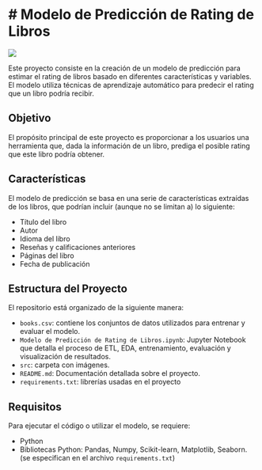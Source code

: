 # # Modelo de Predicción de Rating de Libros

![](https://github.com/federicomolina86/Proyecto-MLOps-Engineer/blob/main/src/Steam_logo.jpg)

Este proyecto consiste en la creación de un modelo de predicción para estimar el rating de libros basado en diferentes características y variables. El modelo utiliza técnicas de aprendizaje automático para predecir el rating que un libro podría recibir.

## Objetivo

El propósito principal de este proyecto es proporcionar a los usuarios una herramienta que, dada la información de un libro, prediga el posible rating que este libro podría obtener. 

## Características

El modelo de predicción se basa en una serie de características extraídas de los libros, que podrían incluir (aunque no se limitan a) lo siguiente:
- Título del libro
- Autor
- Idioma del libro
- Reseñas y calificaciones anteriores
- Páginas del libro
- Fecha de publicación

## Estructura del Proyecto

El repositorio está organizado de la siguiente manera:
- `books.csv`: contiene los conjuntos de datos utilizados para entrenar y evaluar el modelo.
- `Modelo de Predicción de Rating de Libros.ipynb`: Jupyter Notebook que detalla el proceso de ETL, EDA, entrenamiento, evaluación y visualización de resultados.
- `src`: carpeta con imágenes.
- `README.md`: Documentación detallada sobre el proyecto.
- `requirements.txt`: librerías usadas en el proyecto

## Requisitos

Para ejecutar el código o utilizar el modelo, se requiere:
- Python
- Bibliotecas Python: Pandas, Numpy, Scikit-learn, Matplotlib, Seaborn. (se especifican en el archivo `requirements.txt`)
